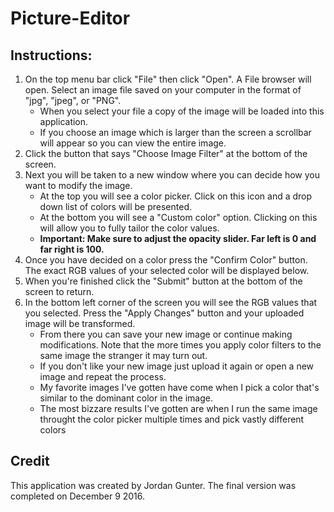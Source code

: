 # Picture-Editor

## Instructions:
1. On the top menu bar click "File" then click "Open". A File browser will open. Select an image file saved on your computer in the format of "jpg", "jpeg", or "PNG". 
    * When you select your file a copy of the image will be loaded into this application.
    * If you choose an image which is larger than the screen a scrollbar will appear so you can view the entire image.   
2. Click the button that says "Choose Image Filter" at the bottom of the screen.
3. Next you will be taken to a new window where you can decide how you want to modify the image. 
    * At the top you will see a color picker. Click on this icon and a drop down list of colors will be presented. 
    * At the bottom you will see a "Custom color" option. Clicking on this will allow you to fully tailor the color values. 
    * __Important: Make sure to adjust the opacity slider. Far left is 0 and far right is 100.__
4. Once you have decided on a color press the "Confirm Color" button. The exact RGB values of your selected color will be displayed below. 
5. When you're finished click the "Submit" button at the bottom of the screen to return.
6. In the bottom left corner of the screen you will see the RGB values that you selected. Press the "Apply Changes" button and your uploaded image will be transformed. 
    * From there you can save your new image or continue making modifications. Note that the more times you apply color filters to the same image the stranger it may turn out.
    * If you don't like your new image just upload it again or open a new image and repeat the process. 
    * My favorite images I've gotten have come when I pick a color that's similar to the dominant color in the image. 
    * The most bizzare results I've gotten are when I run the same image throught the color picker multiple times and pick vastly different colors      

## Credit
This application was created by Jordan Gunter. The final version was completed on December 9 2016.  
